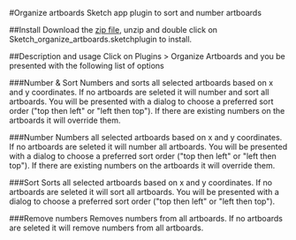 #Organize artboards
Sketch app plugin to sort and number artboards

##Install
Download the [zip file](https://github.com/mochang/Sketch-Organize_artboards/archive/master.zip), unzip and double click on Sketch_organize_artboards.sketchplugin to install.

##Description and usage
Click on Plugins > Organize Artboards and you be presented with the following list of options

###Number & Sort
Numbers and sorts all selected artboards based on x and y coordinates. If no artboards are seleted it will number and sort all artboards. You will be presented with a dialog to choose a preferred sort order ("top then left" or "left then top"). If there are existing numbers on the artboards it will override them.

###Number
Numbers all selected artboards based on x and y coordinates. If no artboards are seleted it will number all artboards. You will be presented with a dialog to choose a preferred sort order ("top then left" or "left then top"). If there are existing numbers on the artboards it will override them.

###Sort
Sorts all selected artboards based on x and y coordinates. If no artboards are seleted it will sort all artboards. You will be presented with a dialog to choose a preferred sort order ("top then left" or "left then top").

###Remove numbers
Removes numbers from all artboards. If no artboards are seleted it will remove numbers from all artboards.
